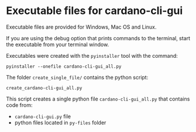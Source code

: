# Executable files for cardano-cli-gui
Executable files are provided for Windows, Mac OS and Linux.

If you are using the debug option that prints commands to the terminal,
start the executable from your terminal window.

Executables were created with the `pyinstaller` tool with the command:<br>
```console
pyinstaller --onefile cardano-cli-gui_all.py
```

The folder `create_single_file/` contains the python script:<br>
```console
create_cardano-cli-gui_all.py
``` 

This script creates a single python file `cardano-cli-gui_all.py`
that contains code from: 
- `cardano-cli-gui.py` file 
- python files located in `py-files` folder 

